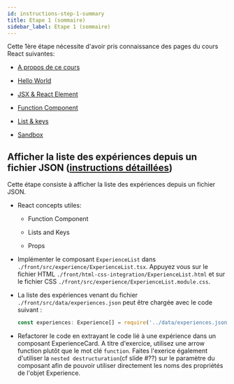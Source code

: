 ```yaml
---
id: instructions-step-1-summary
title: Etape 1 (sommaire)
sidebar_label: Etape 1 (sommaire)
---
```


Cette 1ère étape nécessite d'avoir pris connaissance des pages du cours React suivantes:

- [A propos de ce cours](../react/react-intro)
- [Hello World](../react/react-hello-world)
- [JSX & React Element](../react/react-jsx-element)
- [Function Component](../react/react-function-component)
- [List & keys](../react/react-list-and-keys)

- [Sandbox](https://codesandbox.io/s/github/reactlab-dev/reactlab/tree/step-1/lab/front)

## Afficher la liste des expériences depuis un fichier JSON ([instructions détaillées](./step-1-detailed.md))

Cette étape consiste à afficher la liste des expériences depuis un fichier JSON.

- React concepts utiles:

  - Function Component

  - Lists and Keys

  - Props

- Implémenter le composant `ExperienceList` dans `./front/src/experience/ExperienceList.tsx`. Appuyez vous sur le fichier HTML `./front/html-css-integration/ExperienceList.html` et sur le fichier CSS `./front/src/experience/ExperienceList.module.css`.

- La liste des expériences venant du fichier `./front/src/data/experiences.json` peut être chargée avec le code suivant :

  ```typescript
  const experiences: Experience[] = require('../data/experiences.json');
  ```

- Refactorer le code en extrayant le code lié à une expérience dans un composant ExperienceCard. A titre d'exercice, utilisez une arrow function plutôt que le mot clé `function`. Faites l'exerice également d'utiliser la `nested destructuration`(cf slide #??) sur le paramètre du composant afin de pouvoir utiliser directement les noms des propriétés de l'objet Experience.
